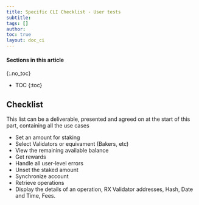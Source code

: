 ```yaml
---
title: Specific CLI Checklist - User tests
subtitle:
tags: []
author:
toc: true
layout: doc_ci
---
```


#### Sections in this article
{:.no_toc}
* TOC
{:toc}

## Checklist

This list can be a deliverable, presented and agreed on at the start of this part, containing all the use cases

- Set an amount for staking
- Select Validators or equivament (Bakers, etc)
- View the remaining available balance
- Get rewards
- Handle all user-level errors
- Unset the staked amount
- Synchronize account
- Retrieve operations
- Display the details of an operation, RX Validator addresses, Hash, Date and Time, Fees.
